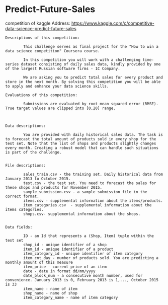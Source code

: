 # Predict-Future-Sales
competition of kaggle
Address: https://www.kaggle.com/c/competitive-data-science-predict-future-sales


   	Descriptions of this competition: 
      
       		This challenge serves as final project for the "How to win a data science competition" Coursera course. 
      
      		In this competition you will work with a challenging time-series dataset consisting of daily sales data, kindly provided by one of the largest Russian software firms - 1C Company. 
      
      		We are asking you to predict total sales for every product and store in the next month. By solving this competition you will be able to apply and enhance your data science skills.

   	Evaluations of this competition:
      
      		Submissions are evaluated by root mean squared error (RMSE). True target values are clipped into [0,20] range.



	Data descriptions:
      
      		You are provided with daily historical sales data. The task is to forecast the total amount of products sold in every shop for the test set. Note that the list of shops and products slightly changes every month. Creating a robust model that can handle such situations is part of the challenge.


   	File descriptions:

      		sales_train.csv - the training set. Daily historical data from January 2013 to October 2015.
      		test.csv - the test set. You need to forecast the sales for these shops and products for November 2015.
      		sample_submission.csv - a sample submission file in the correct format.
      		items.csv - supplemental information about the items/products.
      		item_categories.csv  - supplemental information about the items categories.
      		shops.csv- supplemental information about the shops.


   	Data fields:

      		ID - an Id that represents a (Shop, Item) tuple within the test set
      		shop_id - unique identifier of a shop
      		item_id - unique identifier of a product
      		item_category_id - unique identifier of item category
      		item_cnt_day - number of products sold. You are predicting a monthly amount of this measure
      		item_price - current price of an item
      		date - date in format dd/mm/yyyy
      		date_block_num - a consecutive month number, used for convenience. January 2013 is 0, February 2013 is 1,..., October 2015 is 33
      		item_name - name of item
      		shop_name - name of shop
      		item_category_name - name of item category


